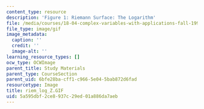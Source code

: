 ```yaml
---
content_type: resource
description: 'Figure 1: Riemann Surface: The Logarithm'
file: /media/courses/18-04-complex-variables-with-applications-fall-1999/5a595dbf2ce8937c29ed01a886da7aeb_riem_log_Z.GIF
file_type: image/gif
image_metadata:
  caption: ''
  credit: ''
  image-alt: ''
learning_resource_types: []
ocw_type: OCWImage
parent_title: Study Materials
parent_type: CourseSection
parent_uid: 6bfe28ba-cff1-c966-5e04-5bab872d6fad
resourcetype: Image
title: riem_log_Z.GIF
uid: 5a595dbf-2ce8-937c-29ed-01a886da7aeb
---
```

